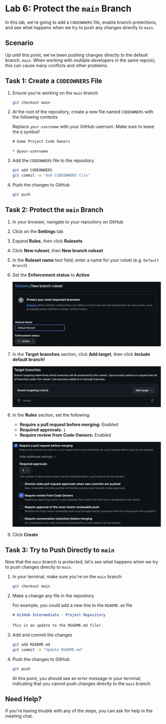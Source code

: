 # Lab 6: Protect the `main` Branch

In this lab, we're going to add a `CODEOWNERS` file, enable branch protections,
and see what happens when we try to push any changes directly to `main`.

## Scenario

Up until this point, we've been pushing changes directly to the default branch,
`main`. When working with multiple developers in the same repo(s), this can
cause many conflicts and other problems.

## Task 1: Create a `CODEOWNERS` File

1. Ensure you're working on the `main` branch

   ```bash
   git checkout main
   ```

1. At the root of the repository, create a new file named `CODEOWNERS` with the
   following contents

   Replace `your-username` with your GitHub usernam. Make sure to leave the `@`
   symbol!

   ```plain
   # Game Project Code Owners

   * @your-username
   ```

1. Add the `CODEOWNERS` file to the repository

   ```bash
   git add CODEOWNERS
   git commit -m "Add CODEOWNERS file"
   ```

1. Push the changes to GitHub

   ```bash
   git push
   ```

## Task 2: Protect the `main` Branch

1. In your browser, navigate to your repository on GitHub
1. Click on the **Settings** tab
1. Expand **Rules**, then click **Rulesets**
1. Click **New ruleset**, then **New branch ruleset**
1. In the **Ruleset name** text field, enter a name for your rulset (e.g.
   `Default Branch`)
1. Set the **Enforcement status** to **Active**

   ![New Ruleset](./img/6-new-ruleset.png)

1. In the **Target branches** section, click **Add target**, then click
   **Include default branch!**

   ![Include Default Branch](./img/6-include-default-branch.png)

1. In the **Rules** section, set the following:

   - **Require a pull request before merging:** Enabled
   - **Required approvals:** `1`
   - **Require review from Code Owners:** Enabled

   ![Rules](./img/6-rules.png)

1. Click **Create**

## Task 3: Try to Push Directly to `main`

Now that the `main` branch is protected, let's see what happens when we try to
push changes directly to `main`.

1. In your terminal, make sure you're on the `main` branch

   ```bash
   git checkout main
   ```

1. Make a change any file in the repository

   For example, you could add a new line to the `README.md` file

   ```markdown
   # GitHub Intermediate - Project Repository

   This is an update to the README.md file!
   ```

1. Add and commit the changes

   ```bash
   git add README.md
   git commit -m "Update README.md"
   ```

1. Push the changes to GitHub

   ```bash
   git push
   ```

   At this point, you should see an error message in your terminal, indicating
   that you cannot push changes directly to the `main` branch.

## Need Help?

If you're having trouble with any of the steps, you can ask for help in the
meeting chat.
